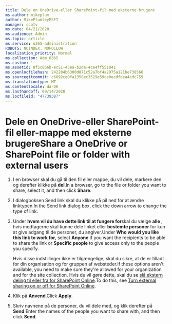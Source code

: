 ```yaml
---
title: Dele en OneDrive-eller SharePoint-fil med eksterne brugere
ms.author: mikeplum
author: MikePlumleyMSFT
manager: scotv
ms.date: 04/21/2020
ms.audience: Admin
ms.topic: article
ms.service: o365-administration
ROBOTS: NOINDEX, NOFOLLOW
localization_priority: Normal
ms.collection: Adm_O365
ms.custom: ''
ms.assetid: 8f5c866b-ec51-45ea-b2da-4ce4ff551041
ms.openlocfilehash: 242284b6300d871c52a7bf4a2975a121be738566
ms.sourcegitcommit: c6692ce0fa1358ec3529e59ca0ecdfdea4cdc759
ms.translationtype: MT
ms.contentlocale: da-DK
ms.lasthandoff: 09/14/2020
ms.locfileid: "47739387"
---
```

# <a name="share-a-onedrive-or-sharepoint-file-or-folder-with-external-users"></a><span data-ttu-id="bcf4b-102">Dele en OneDrive-eller SharePoint-fil eller-mappe med eksterne brugere</span><span class="sxs-lookup"><span data-stu-id="bcf4b-102">Share a OneDrive or SharePoint file or folder with external users</span></span>

1. <span data-ttu-id="bcf4b-103">I en browser skal du gå til den fil eller mappe, du vil dele, markere den og derefter klikke på **del**.</span><span class="sxs-lookup"><span data-stu-id="bcf4b-103">In a browser, go to the file or folder you want to share, select it, and then click **Share**.</span></span>
    
2. <span data-ttu-id="bcf4b-104">I dialogboksen Send link skal du klikke på pil ned for at ændre linktypen.</span><span class="sxs-lookup"><span data-stu-id="bcf4b-104">In the Send link dialog box, click the down arrow to change the type of link.</span></span>
    
3. <span data-ttu-id="bcf4b-105">Under **hvem vil du have dette link til at fungere for**skal du vælge **alle** , hvis modtagerne skal kunne dele linket eller **bestemte personer** for kun at give adgang til de personer, du angiver.</span><span class="sxs-lookup"><span data-stu-id="bcf4b-105">Under **Who would you like this link to work for**, select **Anyone** if you want the recipients to be able to share the link or **Specific people** to give access only to the people you specify.</span></span> 
    
    <span data-ttu-id="bcf4b-106">Hvis disse indstillinger ikke er tilgængelige, skal du sikre, at de er tilladt for din organisation og for gruppen af websteder.</span><span class="sxs-lookup"><span data-stu-id="bcf4b-106">If these options aren't available, you need to make sure they're allowed for your organization and for the site collection.</span></span> <span data-ttu-id="bcf4b-107">Hvis du vil gøre dette, skal du se [slå ekstern deling til eller fra for SharePoint Online](https://go.microsoft.com/fwlink/?linkid=866426).</span><span class="sxs-lookup"><span data-stu-id="bcf4b-107">To do this, see [Turn external sharing on or off for SharePoint Online](https://go.microsoft.com/fwlink/?linkid=866426).</span></span>
    
4. <span data-ttu-id="bcf4b-108">Klik på **Anvend**.</span><span class="sxs-lookup"><span data-stu-id="bcf4b-108">Click **Apply**.</span></span>
    
5. <span data-ttu-id="bcf4b-109">Skriv navnene på de personer, du vil dele med, og klik derefter på **Send**.</span><span class="sxs-lookup"><span data-stu-id="bcf4b-109">Enter the names of the people you want to share with, and then click **Send**.</span></span>
    

